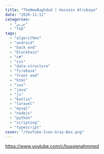 ```yaml
---
title: "TheNewBaghdad | Hussein Alrubaye"
date: "2020-11-11"
categories:
  - "عربي"
  - "top"
tags:
  - "algorithms"
  - "android"
  - "back end"
  - "blockhain"
  - "c#"
  - "css"
  - "data-structure"
  - "firebase"
  - "front end"
  - "html"
  - "ios"
  - "java"
  - "js"
  - "kotlin"
  - "laravel"
  - "mysql"
  - "nodejs"
  - "python"
  - "scripting"
  - "typescript"
cover: "/YouTube-Icon-Gray-Box.png"
---
```


https://www.youtube.com/c/hussienahmmed
